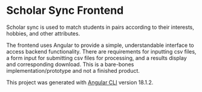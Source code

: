 # Scholar Sync Frontend

Scholar sync is used to match students in pairs according to their interests, hobbies, and other attributes.

The frontend uses Angular to provide a simple, understandable interface to access backend functionality. There are requirements for inputting csv files, a form input for submitting csv files for processing, and a results display and corresponding download. This is a bare-bones implementation/prototype and not a finished product.

This project was generated with [Angular CLI](https://github.com/angular/angular-cli) version 18.1.2.